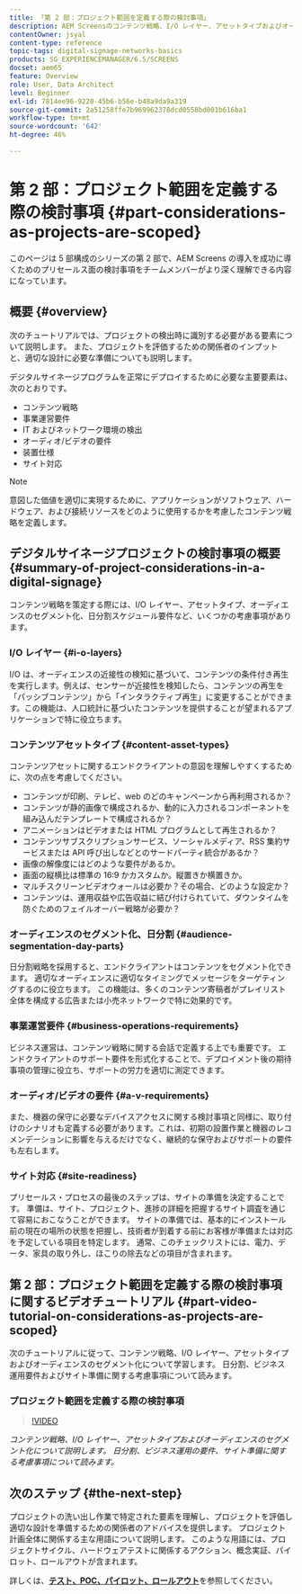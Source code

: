 ```yaml
---
title: 「第 2 部：プロジェクト範囲を定義する際の検討事項」
description: AEM Screensのコンテンツ戦略、I/O レイヤー、アセットタイプおよびオーディエンスのセグメント化について説明します。 日分割、ビジネス運用の要件、サイト準備に関する考慮事項について読みます。
contentOwner: jsyal
content-type: reference
topic-tags: digital-signage-networks-basics
products: SG_EXPERIENCEMANAGER/6.5/SCREENS
docset: aem65
feature: Overview
role: User, Data Architect
level: Beginner
exl-id: 7814ee96-9220-45b6-b56e-b48a9da9a319
source-git-commit: 2a51258ffe7b969962378dcd0558bd001b616ba1
workflow-type: tm+mt
source-wordcount: '642'
ht-degree: 46%

---
```


# 第 2 部：プロジェクト範囲を定義する際の検討事項 {#part-considerations-as-projects-are-scoped}

このページは 5 部構成のシリーズの第 2 部で、AEM Screens の導入を成功に導くためのプリセールス面の検討事項をチームメンバーがより深く理解できる内容になっています。

## 概要 {#overview}

次のチュートリアルでは、プロジェクトの検出時に識別する必要がある要素について説明します。 また、プロジェクトを評価するための関係者のインプットと、適切な設計に必要な準備についても説明します。

デジタルサイネージプログラムを正常にデプロイするために必要な主要要素は、次のとおりです。

* コンテンツ戦略
* 事業運営要件
* IT およびネットワーク環境の検出
* オーディオ/ビデオの要件
* 装置仕様
* サイト対応

>[!NOTE]
>
>意図した価値を適切に実現するために、アプリケーションがソフトウェア、ハードウェア、および接続リソースをどのように使用するかを考慮したコンテンツ戦略を定義します。

## デジタルサイネージプロジェクトの検討事項の概要 {#summary-of-project-considerations-in-a-digital-signage}

コンテンツ戦略を策定する際には、I/O レイヤー、アセットタイプ、オーディエンスのセグメント化、日分割スケジュール要件など、いくつかの考慮事項があります。

### I/O レイヤー {#i-o-layers}

I/O は、オーディエンスの近接性の検知に基づいて、コンテンツの条件付き再生を実行します。例えば、センサーが近接性を検知したら、コンテンツの再生を「パッシブコンテンツ」から「インタラクティブ再生」に変更することができます。この機能は、人口統計に基づいたコンテンツを提供することが望まれるアプリケーションで特に役立ちます。

### コンテンツアセットタイプ {#content-asset-types}

コンテンツアセットに関するエンドクライアントの意図を理解しやすくするために、次の点を考慮してください。

* コンテンツが印刷、テレビ、web のどのキャンペーンから再利用されるか？
* コンテンツが静的画像で構成されるか、動的に入力されるコンポーネントを組み込んだテンプレートで構成されるか？
* アニメーションはビデオまたは HTML プログラムとして再生されるか？
* コンテンツサブスクリプションサービス、ソーシャルメディア、RSS 集約サービスまたは API 呼び出しなどとのサードパーティ統合があるか？
* 画像の解像度にはどのような要件があるか。
* 画面の縦横比は標準の 16:9 かカスタムか。縦置きか横置きか。
* マルチスクリーンビデオウォールは必要か？その場合、どのような設定か？
* コンテンツは、運用収益や広告収益に結び付けられていて、ダウンタイムを防ぐためのフェイルオーバー戦略が必要か？

### オーディエンスのセグメント化、日分割 {#audience-segmentation-day-parts}

日分割戦略を採用すると、エンドクライアントはコンテンツをセグメント化できます。 適切なオーディエンスに適切なタイミングでメッセージをターゲティングするのに役立ちます。 この機能は、多くのコンテンツ寄稿者がプレイリスト全体を構成する広告または小売ネットワークで特に効果的です。

### 事業運営要件 {#business-operations-requirements}

ビジネス運営は、コンテンツ戦略に関する会話で定義する上でも重要です。 エンドクライアントのサポート要件を形式化することで、デプロイメント後の期待事項の管理に役立ち、サポートの労力を適切に測定できます。

### オーディオ/ビデオの要件 {#a-v-requirements}

また、機器の保守に必要なデバイスアクセスに関する検討事項と同様に、取り付けのシナリオも定義する必要があります。これは、初期の設置作業と機器のレコメンデーションに影響を与えるだけでなく、継続的な保守およびサポートの要件も左右します。

### サイト対応 {#site-readiness}

プリセールス・プロセスの最後のステップは、サイトの準備を決定することです。 準備は、サイト、プロジェクト、進捗の詳細を把握するサイト調査を通じて容易におこなうことができます。 サイトの準備では、基本的にインストール前の現在の場所の状態を把握し、技術者が到着する前にお客様が準備または対応を予定している項目を特定します。 通常、このチェックリストには、電力、データ、家具の取り外し、ほこりの除去などの項目が含まれます。

## 第 2 部：プロジェクト範囲を定義する際の検討事項に関するビデオチュートリアル {#part-video-tutorial-on-considerations-as-projects-are-scoped}

次のチュートリアルに従って、コンテンツ戦略、I/O レイヤー、アセットタイプおよびオーディエンスのセグメント化について学習します。 日分割、ビジネス運用要件およびサイト準備に関する考慮事項について読みます。

### プロジェクト範囲を定義する際の検討事項

>[!VIDEO](https://video.tv.adobe.com/v/28380)

*コンテンツ戦略、I/O レイヤー、アセットタイプおよびオーディエンスのセグメント化について説明します。 日分割、ビジネス運用の要件、サイト準備に関する考慮事項について読みます。*

## 次のステップ {#the-next-step}

プロジェクトの洗い出し作業で特定された要素を理解し、プロジェクトを評価し適切な設計を準備するための関係者のアドバイスを提供します。 プロジェクト計画全体に関係する主な用語について説明します。 このような用語には、プロジェクトサイクル、ハードウェアテストに関係するアクション、概念実証、パイロット、ロールアウトが含まれます。

詳しくは、**[テスト、POC、パイロット、ロールアウト](testing-pocs-pilots-rollouts.md)**&#x200B;を参照してください。
